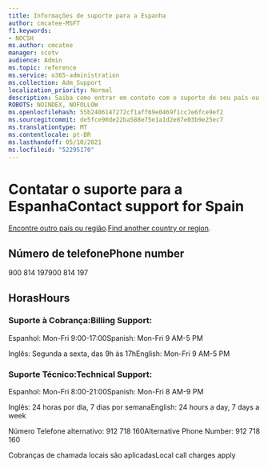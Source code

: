 ```yaml
---
title: Informações de suporte para a Espanha
author: cmcatee-MSFT
f1.keywords:
- NOCSH
ms.author: cmcatee
manager: scotv
audience: Admin
ms.topic: reference
ms.service: o365-administration
ms.collection: Adm_Support
localization_priority: Normal
description: Saiba como entrar em contato com o suporte do seu país ou região.
ROBOTS: NOINDEX, NOFOLLOW
ms.openlocfilehash: 55b2406147272cf1aff69e0469f1cc7e6fce9ef2
ms.sourcegitcommit: de5fce90de22ba588e75e1a1d2e87e03b9e25ec7
ms.translationtype: MT
ms.contentlocale: pt-BR
ms.lasthandoff: 05/10/2021
ms.locfileid: "52295170"
---
```

# <a name="contact-support-for-spain"></a><span data-ttu-id="2e8f7-103">Contatar o suporte para a Espanha</span><span class="sxs-lookup"><span data-stu-id="2e8f7-103">Contact support for Spain</span></span>

<span data-ttu-id="2e8f7-104">[Encontre outro país ou região](../../business-video/get-help-support.md).</span><span class="sxs-lookup"><span data-stu-id="2e8f7-104">[Find another country or region](../../business-video/get-help-support.md).</span></span>

## <a name="phone-number"></a><span data-ttu-id="2e8f7-105">Número de telefone</span><span class="sxs-lookup"><span data-stu-id="2e8f7-105">Phone number</span></span>
<span data-ttu-id="2e8f7-106">900 814 197</span><span class="sxs-lookup"><span data-stu-id="2e8f7-106">900 814 197</span></span>

## <a name="hours"></a><span data-ttu-id="2e8f7-107">Horas</span><span class="sxs-lookup"><span data-stu-id="2e8f7-107">Hours</span></span>
### <a name="billing-support"></a><span data-ttu-id="2e8f7-108">Suporte à Cobrança:</span><span class="sxs-lookup"><span data-stu-id="2e8f7-108">Billing Support:</span></span>

<span data-ttu-id="2e8f7-109">Espanhol: Mon-Fri 9:00-17:00</span><span class="sxs-lookup"><span data-stu-id="2e8f7-109">Spanish: Mon-Fri 9 AM-5 PM</span></span>

<span data-ttu-id="2e8f7-110">Inglês: Segunda a sexta, das 9h às 17h</span><span class="sxs-lookup"><span data-stu-id="2e8f7-110">English: Mon-Fri 9 AM-5 PM</span></span>

### <a name="technical-support"></a><span data-ttu-id="2e8f7-111">Suporte Técnico:</span><span class="sxs-lookup"><span data-stu-id="2e8f7-111">Technical Support:</span></span>

<span data-ttu-id="2e8f7-112">Espanhol: Mon-Fri 8:00-21:00</span><span class="sxs-lookup"><span data-stu-id="2e8f7-112">Spanish: Mon-Fri 8 AM-9 PM</span></span>

<span data-ttu-id="2e8f7-113">Inglês: 24 horas por dia, 7 dias por semana</span><span class="sxs-lookup"><span data-stu-id="2e8f7-113">English: 24 hours a day, 7 days a week</span></span>

<span data-ttu-id="2e8f7-114">Número Telefone alternativo: 912 718 160</span><span class="sxs-lookup"><span data-stu-id="2e8f7-114">Alternative Phone Number: 912 718 160</span></span>

<span data-ttu-id="2e8f7-115">Cobranças de chamada locais são aplicadas</span><span class="sxs-lookup"><span data-stu-id="2e8f7-115">Local call charges apply</span></span>

